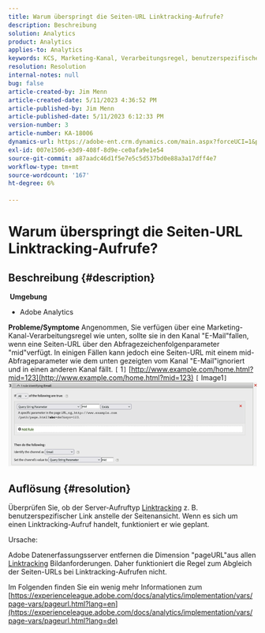 ```yaml
---
title: Warum überspringt die Seiten-URL Linktracking-Aufrufe?
description: Beschreibung
solution: Analytics
product: Analytics
applies-to: Analytics
keywords: KCS, Marketing-Kanal, Verarbeitungsregel, benutzerspezifischer Link, URL, überspringen, Tracking-Aufrufe, Seite, FAQ
resolution: Resolution
internal-notes: null
bug: false
article-created-by: Jim Menn
article-created-date: 5/11/2023 4:36:52 PM
article-published-by: Jim Menn
article-published-date: 5/11/2023 6:12:33 PM
version-number: 3
article-number: KA-18006
dynamics-url: https://adobe-ent.crm.dynamics.com/main.aspx?forceUCI=1&pagetype=entityrecord&etn=knowledgearticle&id=fa97f106-1af0-ed11-8849-6045bd006295
exl-id: 007e1506-e3d9-408f-8d9e-ce0afa9e1e54
source-git-commit: a87aadc46d1f5e7e5c5d537bd0e88a3a17dff4e7
workflow-type: tm+mt
source-wordcount: '167'
ht-degree: 6%

---
```


# Warum überspringt die Seiten-URL Linktracking-Aufrufe?

## Beschreibung {#description}

<b> Umgebung</b>
- Adobe Analytics



<b>Probleme/Symptome</b>
Angenommen, Sie verfügen über eine Marketing-Kanal-Verarbeitungsregel wie unten, sollte sie in den Kanal &quot;E-Mail&quot;fallen, wenn eine Seiten-URL über den Abfragezeichenfolgenparameter &quot;mid&quot;verfügt.
In einigen Fällen kann jedoch eine Seiten-URL mit einem mid-Abfrageparameter wie dem unten gezeigten vom Kanal &quot;E-Mail&quot;ignoriert und in einen anderen Kanal fällt.
`[` 1`]`  [http://www.example.com/home.html?mid=123](http://www.example.com/home.html?mid=123)
`[` Image1`]`
![](assets/___fb97f106-1af0-ed11-8849-6045bd006295___.png)


## Auflösung {#resolution}




Überprüfen Sie, ob der Server-Aufruftyp [Linktracking](https://experienceleague.adobe.com/docs/analytics/implementation/vars/functions/tl-method.html?lang=de) z. B. benutzerspezifischer Link anstelle der Seitenansicht. Wenn es sich um einen Linktracking-Aufruf handelt, funktioniert er wie geplant.





Ursache:

Adobe Datenerfassungsserver entfernen die Dimension &quot;pageURL&quot;aus allen [Linktracking](https://experienceleague.adobe.com/docs/analytics/implementation/vars/functions/tl-method.html?lang=de) Bildanforderungen. Daher funktioniert die Regel zum Abgleich der Seiten-URLs bei Linktracking-Aufrufen nicht.

Im Folgenden finden Sie ein wenig mehr Informationen zum [https://experienceleague.adobe.com/docs/analytics/implementation/vars/page-vars/pageurl.html?lang=en](https://experienceleague.adobe.com/docs/analytics/implementation/vars/page-vars/pageurl.html?lang=de)
